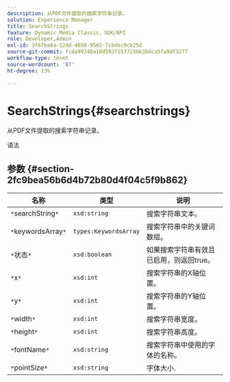 ```yaml
---
description: 从PDF文件提取的搜索字符串记录。
solution: Experience Manager
title: SearchStrings
feature: Dynamic Media Classic，SDK/API
role: Developer,Admin
exl-id: 3f67ba8a-12dd-4698-9502-7cbdec9cb25d
source-git-commit: fcda99340a18d5037157723bb3bdca5fa9df3277
workflow-type: tm+mt
source-wordcount: '87'
ht-degree: 13%

---
```


# SearchStrings{#searchstrings}

从PDF文件提取的搜索字符串记录。

语法

## 参数 {#section-2fc9bea56b6d4b72b80d4f04c5f9b862}

| 名称 | 类型 | 说明 |
|---|---|---|
| `*`searchString`*` | `xsd:string` | 搜索字符串文本。 |
| `*`keywordsArray`*` | `types:KeywordsArray` | 搜索字符串中的关键词数组。 |
| `*`状态`*` | `xsd:boolean` | 如果搜索字符串有效且已启用，则返回true。 |
| `*`x`*` | `xsd:int` | 搜索字符串的X轴位置。 |
| `*`y`*` | `xsd:int` | 搜索字符串的Y轴位置。 |
| `*`width`*` | `xsd:int` | 搜索字符串宽度。 |
| `*`height`*` | `xsd:int` | 搜索字符串高度。 |
| `*`fontName`*` | `xsd:string` | 搜索字符串中使用的字体的名称。 |
| `*`pointSize`*` | `xsd:string` | 字体大小. |
